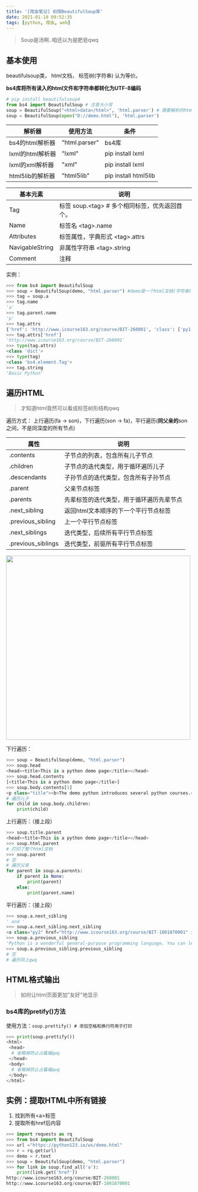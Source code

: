 ```yaml
---
title: '[爬虫笔记] 初探BeautifulSoup库'
date: 2021-01-18 09:52:35
tags: [python, 爬虫, web]
---
```


> Soup是汤啊..咱还以为是肥皂qwq

## 基本使用

beautifulsoup类， html文档， 标签树(字符串) 认为等价。

**bs4库将所有读入的html文件和字符串都转化为UTF-8编码**

```python
# pip install beautifulsoup4
from bs4 import BeautifulSoup # 注意大小写
soup = BeautifulSoup("<html>data</html>", 'html.parser') # 需要解析的html信息，解析器
soup = BeautifulSoup(open("D://demo.html"), 'html.parser')
```

| 解析器           | 使用方法      | 条件                 |
| ---------------- | ------------- | -------------------- |
| bs4的html解析器  | "html.parser" | bs4库                |
| lxml的html解析器 | "lxml"        | pip install lxml     |
| lxml的xml解析器  | "xml"         | pip install lxml     |
| html5lib的解析器 | "html5lib"    | pip install html5lib |



| 基本元素        | 说明                                              |
| --------------- | ------------------------------------------------- |
| Tag             | 标签  soup.\<tag\> # 多个相同标签，优先返回首个。 |
| Name            | 标签名 \<tag\>.name                               |
| Attributes      | 标签属性，字典形式 \<tag\>.attrs                  |
| NavigableString | 非属性字符串 \<tag\>.string                       |
| Comment         | 注释                                              |

实例：

```python
>>> from bs4 import BeautifulSoup
>>> soup = BeautifulSoup(demo, "html.parser") #demo是一个html文档(字符串) 通过demo = get("https://python123.io/ws/demo.html").text
>>> tag = soup.a
>>> tag.name
'a'
>>> tag.parent.name
'p'
>>> tag.attrs
{'href': 'http://www.icourse163.org/course/BIT-268001', 'class': ['py1'], 'id': 'link1'}
>>> tag.attrs['href']
'http://www.icourse163.org/course/BIT-268001'
>>> type(tag.attrs)
<class 'dict'>
>>> type(tag)
<class 'bs4.element.Tag'>
>>> tag.string
'Basic Python'
```

## 遍历HTML

> 才知道html竟然可以看成标签树形结构qwq

遍历方式： 上行遍历(fa -> son)，下行遍历(son -> fa)，平行遍历(**同父亲的**son之间，不是同深度的所有节点)

| 属性               | 说明                                     |
| ------------------ | ---------------------------------------- |
| .contents          | 子节点的列表，包含所有儿子节点           |
| .children          | 子节点的迭代类型，用于循环遍历儿子       |
| .descendants       | 子孙节点的迭代类型，包含所有子孙节点     |
| .parent            | 父亲节点标签                             |
| .parents           | 先辈标签的迭代类型，用于循环遍历先辈节点 |
| .next_sibling      | 返回html文本顺序的下一个平行节点标签     |
| .previous_sibling  | 上一个平行节点标签                       |
| .next_siblings     | 迭代类型，后续所有平行节点标签           |
| .previous_siblings | 迭代类型，前驱所有平行节点标签           |

<img src="https://s3.ax1x.com/2020/12/09/rPnRgK.jpg" width="500px">

下行遍历：

```python
>>> soup = BeautifulSoup(demo, "html.parser")
>>> soup.head
<head><title>This is a python demo page</title></head>
>>> soup.head.contents
[<title>This is a python demo page</title>]
>>> soup.body.contents[1]
<p class="title"><b>The demo python introduces several python courses.</b></p>
# 遍历儿子
for child in soup.body.children:
    print(child)
```

上行遍历：（接上段）

```python
>>> soup.title.parent
<head><title>This is a python demo page</title></head>
>>> soup.html.parent
# 打印了整个html文档
>>> soup.parent
# 空
# 遍历父亲
for parent in soup.a.parents:
    if parent is None:
        print(parent)
    else:
        print(parent.name)
```

平行遍历：（接上段）

````python
>>> soup.a.next_sibling
' and '
>>> soup.a.next_sibling.next_sibling
<a class="py2" href="http://www.icourse163.org/course/BIT-1001870001" id="link2">Advanced Python</a>
>>> soup.a.previous_sibling
'Python is a wonderful general-purpose programming language. You can learn Python from novice to professional by tracking the following courses:\r\n'
>>> soup.a.previous_sibling.previous_sibling
# 空
# 遍历同上qwq
````

## HTML格式输出

> 如何让html页面更加"友好"地显示

### bs4库的pretify()方法

使用方法：` soup.prettify() # 添加空格和换行符用于打印 `

```python
>>> print(soup.prettify())
<html>
 <head>
  # 省略掉防止占篇幅qwq
 </head>
 <body>
  # 省略掉防止占篇幅qwq
 </body>
</html>
```

## 实例：提取HTML中所有链接

1. 找到所有\<a\>标签
2. 提取所有href后内容

```python
>>> import requests as rq
>>> from bs4 import BeautifulSoup
>>> url ="https://python123.io/ws/demo.html"
>>> r = rq.get(url)
>>> demo = r.text
>>> soup = BeautifulSoup(demo, "html.parser")
>>> for link in soup.find_all('a'):
	print(link.get('href'))
http://www.icourse163.org/course/BIT-268001
http://www.icourse163.org/course/BIT-1001870001
```

